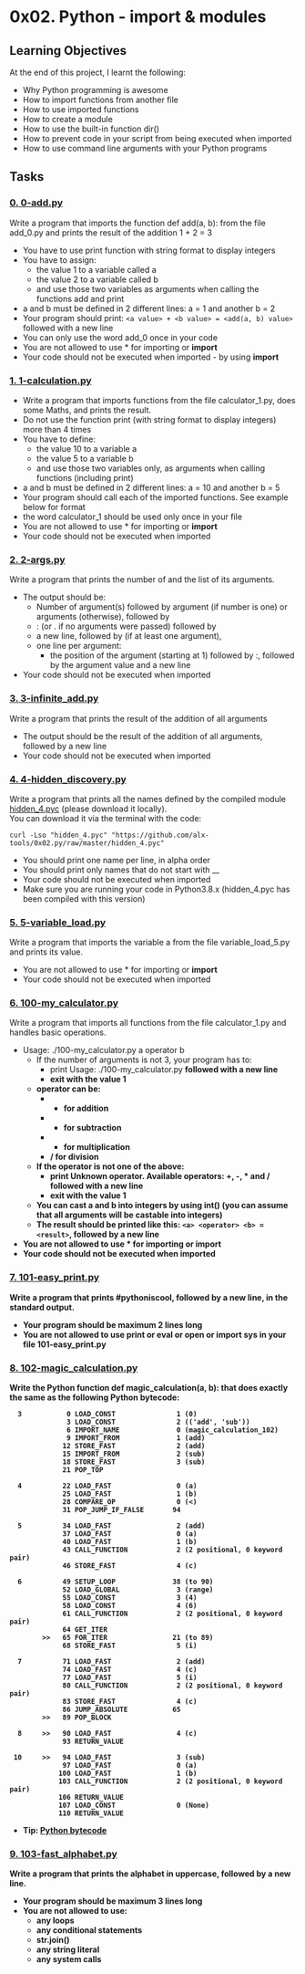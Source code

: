 # 0x02. Python - import & modules
## Learning Objectives
At the end of this project, I learnt the following:
- Why Python programming is awesome
- How to import functions from another file
- How to use imported functions
- How to create a module
- How to use the built-in function dir()
- How to prevent code in your script from being executed when imported
- How to use command line arguments with your Python programs
## Tasks
### [0. 0-add.py](0-add.py)
Write a program that imports the function def add(a, b): from the file add_0.py and prints the result of the addition 1 + 2 = 3
- You have to use print function with string format to display integers
- You have to assign:
	- the value 1 to a variable called a
	- the value 2 to a variable called b
	- and use those two variables as arguments when calling the functions add and print
- a and b must be defined in 2 different lines: a = 1 and another b = 2
- Your program should print: `<a value> + <b value> = <add(a, b) value>` followed with a new line
- You can only use the word add_0 once in your code
- You are not allowed to use * for importing or __import__
- Your code should not be executed when imported - by using __import__ 
### [1. 1-calculation.py](1-calculation.py)
- Write a program that imports functions from the file calculator_1.py, does some Maths, and prints the result.
- Do not use the function print (with string format to display integers) more than 4 times
- You have to define:
	- the value 10 to a variable a
	- the value 5 to a variable b
	- and use those two variables only, as arguments when calling functions (including print)
- a and b must be defined in 2 different lines: a = 10 and another b = 5
- Your program should call each of the imported functions. See example below for format
- the word calculator_1 should be used only once in your file
- You are not allowed to use * for importing or __import__
- Your code should not be executed when imported
### [2. 2-args.py](2-args.py)
Write a program that prints the number of and the list of its arguments.
- The output should be:
	- Number of argument(s) followed by argument (if number is one) or arguments (otherwise), followed by
	- : (or . if no arguments were passed) followed by
	- a new line, followed by (if at least one argument),
	- one line per argument:
		- the position of the argument (starting at 1) followed by :, followed by the argument value and a new line
- Your code should not be executed when imported
### [3. 3-infinite_add.py](3-infinite_add.py)
Write a program that prints the result of the addition of all arguments
- The output should be the result of the addition of all arguments, followed by a new line
- Your code should not be executed when imported
### [4. 4-hidden_discovery.py](4-hidden_discovery.py)
Write a program that prints all the names defined by the compiled module [hidden_4.pyc](https://github.com/alx-tools/0x02.py/raw/master/hidden_4.pyc) (please download it locally).  
You can download it via the terminal with the code:
```
curl -Lso "hidden_4.pyc" "https://github.com/alx-tools/0x02.py/raw/master/hidden_4.pyc"
```
- You should print one name per line, in alpha order
- You should print only names that do not start with __
- Your code should not be executed when imported
- Make sure you are running your code in Python3.8.x (hidden_4.pyc has been compiled with this version)
### [5. 5-variable_load.py](5-variable_load.py)
Write a program that imports the variable a from the file variable_load_5.py and prints its value.
- You are not allowed to use * for importing or __import__
- Your code should not be executed when imported
### [6. 100-my_calculator.py](100-my_calculator.py)
Write a program that imports all functions from the file calculator_1.py and handles basic operations.
- Usage: ./100-my_calculator.py a operator b
	- If the number of arguments is not 3, your program has to:
		- print Usage: ./100-my_calculator.py <a> <operator> <b> followed with a new line
		- exit with the value 1
	- operator can be:
		- + for addition
		- - for subtraction
		- * for multiplication
		- / for division
	- If the operator is not one of the above:
		- print Unknown operator. Available operators: +, -, * and / followed with a new line
		- exit with the value 1
	- You can cast a and b into integers by using int() (you can assume that all arguments will be castable into integers)
	- The result should be printed like this: `<a> <operator> <b> = <result>`, followed by a new line
- You are not allowed to use * for importing or __import__
- Your code should not be executed when imported
### [7. 101-easy_print.py](101-easy_print.py)
Write a program that prints #pythoniscool, followed by a new line, in the standard output.
- Your program should be maximum 2 lines long
- You are not allowed to use print or eval or open or import sys in your file 101-easy_print.py
### [8. 102-magic_calculation.py](102-magic_calculation.py)
Write the Python function def magic_calculation(a, b): that does exactly the same as the following Python bytecode:
```
  3           0 LOAD_CONST               1 (0)
              3 LOAD_CONST               2 (('add', 'sub'))
              6 IMPORT_NAME              0 (magic_calculation_102)
              9 IMPORT_FROM              1 (add)
             12 STORE_FAST               2 (add)
             15 IMPORT_FROM              2 (sub)
             18 STORE_FAST               3 (sub)
             21 POP_TOP

  4          22 LOAD_FAST                0 (a)
             25 LOAD_FAST                1 (b)
             28 COMPARE_OP               0 (<)
             31 POP_JUMP_IF_FALSE       94

  5          34 LOAD_FAST                2 (add)
             37 LOAD_FAST                0 (a)
             40 LOAD_FAST                1 (b)
             43 CALL_FUNCTION            2 (2 positional, 0 keyword pair)
             46 STORE_FAST               4 (c)

  6          49 SETUP_LOOP              38 (to 90)
             52 LOAD_GLOBAL              3 (range)
             55 LOAD_CONST               3 (4)
             58 LOAD_CONST               4 (6)
             61 CALL_FUNCTION            2 (2 positional, 0 keyword pair)
             64 GET_ITER
        >>   65 FOR_ITER                21 (to 89)
             68 STORE_FAST               5 (i)

  7          71 LOAD_FAST                2 (add)
             74 LOAD_FAST                4 (c)
             77 LOAD_FAST                5 (i)
             80 CALL_FUNCTION            2 (2 positional, 0 keyword pair)
             83 STORE_FAST               4 (c)
             86 JUMP_ABSOLUTE           65
        >>   89 POP_BLOCK

  8     >>   90 LOAD_FAST                4 (c)
             93 RETURN_VALUE

 10     >>   94 LOAD_FAST                3 (sub)
             97 LOAD_FAST                0 (a)
            100 LOAD_FAST                1 (b)
            103 CALL_FUNCTION            2 (2 positional, 0 keyword pair)
            106 RETURN_VALUE
            107 LOAD_CONST               0 (None)
            110 RETURN_VALUE
```
- Tip: [Python bytecode](https://intranet.alxswe.com/rltoken/FMdg7W8NKJZKRuFGG8mzmg)
### [9. 103-fast_alphabet.py](103-fast_alphabet.py)
Write a program that prints the alphabet in uppercase, followed by a new line.
- Your program should be maximum 3 lines long
- You are not allowed to use:
	- any loops
	- any conditional statements
	- str.join()
	- any string literal
	- any system calls
